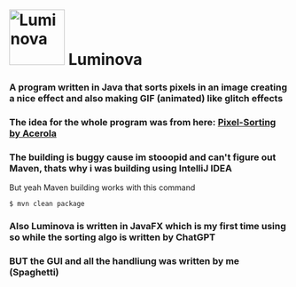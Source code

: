 # <img src="https://github.com/user-attachments/assets/afc2eded-42d8-489b-8c95-61f662329f45" alt="Luminova" width="100"> Luminova

### A program written in Java that sorts pixels in an image creating a nice effect and also making GIF (animated) like glitch effects

### The idea for the whole program was from here: [Pixel-Sorting by Acerola](https://github.com/GarrettGunnell/Pixel-Sorting)

### The building is buggy cause im stooopid and can't figure out Maven, thats why i was building using IntelliJ IDEA 
But yeah Maven building works with this command

```
$ mvn clean package
```

### Also Luminova is written in JavaFX which is my first time using so while the sorting algo is written by ChatGPT

### BUT the GUI and all the handliung was written by me (Spaghetti)
